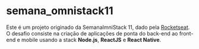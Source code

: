 # semana_omnistack11

Este é um projeto originado da SemanaImniStack 11, dado pela [Rocketseat](https://rocketseat.com.br/?target=_blank). O desafio consiste na criaçāo de aplicações de ponta do back-end ao front-end e mobile usando a stack  **Node.js**, **ReactJS** e **React Native**.

